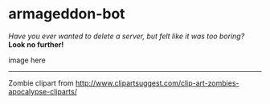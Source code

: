 # armageddon-bot

*Have you ever wanted to delete a server, but felt like it was too boring?* **Look no further!**

image here


---

Zombie clipart from http://www.clipartsuggest.com/clip-art-zombies-apocalypse-cliparts/